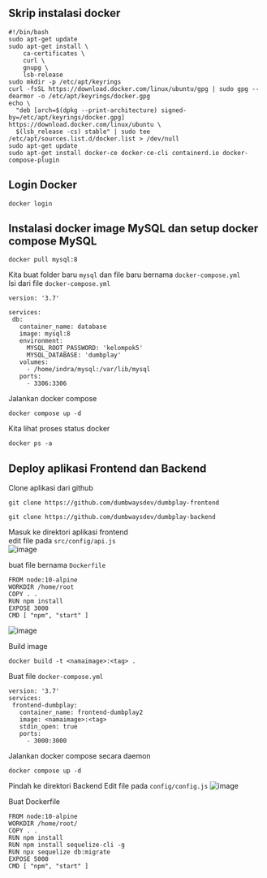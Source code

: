 ## Skrip instalasi docker 
```
#!/bin/bash
sudo apt-get update
sudo apt-get install \
    ca-certificates \
    curl \
    gnupg \
    lsb-release
sudo mkdir -p /etc/apt/keyrings
curl -fsSL https://download.docker.com/linux/ubuntu/gpg | sudo gpg --dearmor -o /etc/apt/keyrings/docker.gpg
echo \
  "deb [arch=$(dpkg --print-architecture) signed-by=/etc/apt/keyrings/docker.gpg] https://download.docker.com/linux/ubuntu \
  $(lsb_release -cs) stable" | sudo tee /etc/apt/sources.list.d/docker.list > /dev/null
sudo apt-get update
sudo apt-get install docker-ce docker-ce-cli containerd.io docker-compose-plugin
```

## Login Docker
```
docker login
```

## Instalasi docker image MySQL dan setup docker compose MySQL

```
docker pull mysql:8
```

Kita buat folder baru `mysql` dan file baru bernama `docker-compose.yml`  
Isi dari file `docker-compose.yml`  
```
version: '3.7'

services:
 db:
   container_name: database
   image: mysql:8
   environment:
     MYSQL_ROOT_PASSWORD: 'kelompok5'
     MYSQL_DATABASE: 'dumbplay'
   volumes:
     - /home/indra/mysql:/var/lib/mysql
   ports:
     - 3306:3306
```

Jalankan docker compose  
```
docker compose up -d
```

Kita lihat proses status docker  
```
docker ps -a
```

## Deploy aplikasi Frontend dan Backend
Clone aplikasi dari github  
```
git clone https://github.com/dumbwaysdev/dumbplay-frontend
```
```
git clone https://github.com/dumbwaysdev/dumbplay-backend
```

Masuk ke direktori aplikasi frontend   
edit file pada `src/config/api.js`  
![image](https://user-images.githubusercontent.com/110447286/190430507-f5d648de-7e14-4a39-8193-67ce18db595b.png)

buat file bernama `Dockerfile`  
```
FROM node:10-alpine
WORKDIR /home/root
COPY . .
RUN npm install
EXPOSE 3000
CMD [ "npm", "start" ]

```
![image](https://user-images.githubusercontent.com/110447286/190430829-50c79a6b-a815-40df-8c28-550ed5fb5198.png)

Build image  
```
docker build -t <namaimage>:<tag> .
```

Buat file `docker-compose.yml`  
```
version: '3.7'
services:
 frontend-dumbplay:
   container_name: frontend-dumbplay2
   image: <namaimage>:<tag>
   stdin_open: true
   ports:
     - 3000:3000
```
Jalankan docker compose secara daemon
```
docker compose up -d
```

Pindah ke direktori Backend
Edit file pada `config/config.js`
![image](https://user-images.githubusercontent.com/110447286/190443328-da3842c5-067b-45bc-8e3e-263241a4c809.png)  

Buat Dockerfile  
```
FROM node:10-alpine
WORKDIR /home/root/
COPY . .
RUN npm install
RUN npm install sequelize-cli -g
RUN npx sequelize db:migrate
EXPOSE 5000
CMD [ "npm", "start" ]
```
